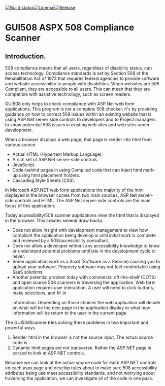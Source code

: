 [![Build status](https://img.shields.io/appveyor/ci/lwconklin/gui508.svg?label=Build&maxAge=60)](https://ci.appveyor.com/project/lwconklin/gui508)[![License](https://img.shields.io/github/license/lwconklin/gui508.svg?label=License&maxAge=86400)](./License.txt)[![Release](https://img.shields.io/github/release/lwconklin/gui508.svg?label=Release&maxAge=60)](https://github.com/lwconklin/gui508/releases/latest)  


# <h1>GUI508 ASPX 508 Compliance Scanner</h1>

<h2>Introduction.</h2>
<p>
508 compliance means that all users, regardless of disability status, can access technology. 
Compliance standards is set by Section 508 of the Rehabilitation Act of 1973 that requires federal agencies to provide software and website accessibility to people with disabilities. When websites are 508 Compliant, they are accessible to all users. This can mean that they are compatible with assistive technology, such as screen readers.

GUI508 only helps to check compliance with ASP.Net web form applications. This program is not a complete 508 checker.
It's by providing guidance on how to correct 508 issues within an existing website that is using ASP.Net server side controls to developers and to Project managers to show poterntial 508 issues in existing web sites and web sites under development.
</p>

<p>
When a browser displays a web page, that page is render into html from various source
</p>
<ul>

<li>Actual HTML (Hypertext Markup Language).</li>
<li>A rich set of ASP.Net server-side controls.</li>
<li>JavaScript.</li>
<li>Code-behind pages in using Compiled code that can inject html mark-up using html placement holders.</li>
<li>Cascading Style Sheets (CSS).</li>
</ul>
<p>
In Microsoft ASP.NET web form applications the majority of the html displayed in the browser comes from two main sources, ASP.Net server-side controls and HTML. The ASP.Net server-side controls are the main focus of this application.
</p>
<p>Today accessibility/508 scanner applications view the html that is displayed in the browser. This creates several draw backs.</p>
<ul>
<li>Does not allow insight with development management to view how complaint the application being develop is until initial work is complete and reviewed by a 508/accessibility consultant. </li>
<li>Does not allow a developer without any accessibility knowledge to know or understand potential problems until late in the development cycle or never.</li>
<li>Some application work as a SaaS (Software as a Service) causing you to upload your software. Propriety software may not feel comfortable using SaaS solutions.</li>
<li>Another potential problem today with commercial off-the-shelf (COTS) and open source 508 scanners is traversing the application. Web form application requires user interaction. A user will need to click buttons, make selections, and fill in

information. Depending on those choices the web application will decide on what will be the next page in the application display or what new information will be return to the user in the current page. </li>

</ul>
The GUI508Scanner
tries solving these problems in two important and powerful ways. 
<ol>
<li>Render html in the browser is not the source input. The actual source code is. </li>
<li>Dynamic html pages are not transverse. Rather the ASP.NET page is parsed to look at ASP.NET controls.</li>
</ol>


Because we can look at the actual source code for each ASP.NET controls on each aspx page and develop rules about to make sure 508 accessibility attributes being use meet accessibility standards, and not worrying about traversing the application, we can investigate all of the code in one pass.  


 

